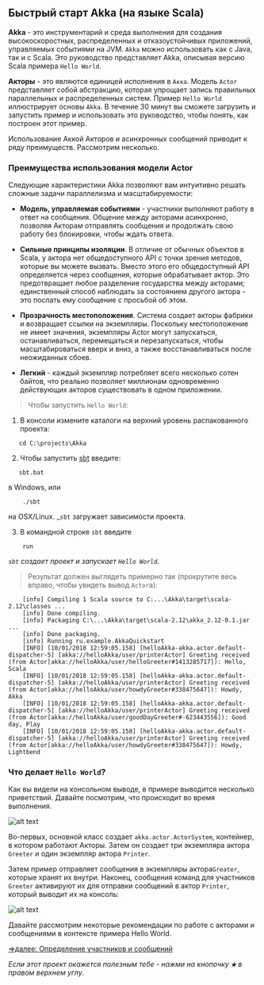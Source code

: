 ## Быстрый старт Akka (на языке Scala)

**Akka** - это инструментарий и среда выполнения для создания высокоскоростных, распределенных и отказоустойчивых приложений, 
управляемых событиями на JVM. `Akka` можно использовать как с Java, так и с Scala. Это руководство представляет Akka, 
описывая версию Scala примера `Hello World`. 

**Акторы** - это  являются единицей исполнения в `Акка`. Модель `Actor` представляет собой абстракцию, которая упрощает 
запись правильных параллельных и распределенных систем. Пример `Hello World` иллюстрирует основы `Akka`. В течение 30 минут 
вы сможете загрузить и запустить пример и использовать это руководство, чтобы понять, как построен этот пример. 


Использование Аккой Акторов и асинхронных сообщений приводит к ряду преимуществ. Рассмотрим несколько.

### Преимущества использования модели Actor

Следующие характеристики Akka позволяют вам интуитивно решать сложные задачи параллелизма и масштабируемости:

* **Модель, управляемая событиями** - участники выполняют работу в ответ на сообщения. Общение между акторами асинхронно, 
позволяя Акторам отправлять сообщения и продолжать свою работу без блокировки, чтобы ждать ответа.

* **Сильные принципы изоляции**. В отличие от обычных объектов в Scala, у актора нет общедоступного API с точки зрения 
методов, которые вы можете вызвать. Вместо этого его общедоступный API определяется через сообщения, которые обрабатывает 
актор. Это предотвращает любое разделение государства между акторами; единственный способ наблюдать за состоянием другого 
актора - это послать ему сообщение с просьбой об этом.

* **Прозрачность местоположения**. Система создает акторы фабрики и возвращает ссылки на экземпляры. Поскольку местоположение 
не имеет значения, экземпляры Actor могут запускаться, останавливаться, перемещаться и перезапускаться, чтобы масштабироваться 
вверх и вниз, а также восстанавливаться после неожиданных сбоев.

* **Легкий** - каждый экземпляр потребляет всего несколько сотен байтов, что реально позволяет миллионам одновременно 
действующих акторов существовать в одном приложении.

> Чтобы запустить `Hello World`:

1. В консоли измените каталоги на верхний уровень распакованного проекта: 
 
 ```sbtshell
    cd C:\projects\Akka
 ```

2. Чтобы запустить [sbt](https://www.scala-sbt.org/1.x/docs/index.html) введите:
```sbtshell
   sbt.bat
```

в Windows, или  
```sbtshell
    ./sbt
```
на OSX/Linux. _`sbt` загружает зависимости проекта. 

3. В командной строке `sbt` введите 
 ```sbtshell
     run
 ```
 _`sbt` создает проект и запускает `Hello World`._

>Результат должен выглядеть примерно так (прокрутите весь вправо, чтобы увидеть вывод `Actor`а):
```text
    [info] Compiling 1 Scala source to C:...\Akka\target\scala-2.12\classes ...
    [info] Done compiling.
    [info] Packaging C:\...\Akka\target\scala-2.12\akka_2.12-0.1.jar ...
    [info] Done packaging.
    [info] Running ru.example.AkkaQuickstart
    [INFO] [10/01/2018 12:59:05.158] [helloAkka-akka.actor.default-dispatcher-5] [akka://helloAkka/user/printerActor] Greeting received (from Actor[akka://helloAkka/user/helloGreeter#1413285717]): Hello, Scala
    [INFO] [10/01/2018 12:59:05.158] [helloAkka-akka.actor.default-dispatcher-5] [akka://helloAkka/user/printerActor] Greeting received (from Actor[akka://helloAkka/user/howdyGreeter#338475647]): Howdy, Akka
    [INFO] [10/01/2018 12:59:05.158] [helloAkka-akka.actor.default-dispatcher-5] [akka://helloAkka/user/printerActor] Greeting received (from Actor[akka://helloAkka/user/goodDayGreeter#-623443556]): Good day, Play
    [INFO] [10/01/2018 12:59:05.158] [helloAkka-akka.actor.default-dispatcher-5] [akka://helloAkka/user/printerActor] Greeting received (from Actor[akka://helloAkka/user/howdyGreeter#338475647]): Howdy, Lightbend
```

### Что делает `Hello World`?

Как вы видели на консольном выводе, в примере выводится несколько приветствий. Давайте посмотрим, что происходит во время выполнения.

![alt text](https://github.com/steklopod/akka/blob/akka_starter/src/main/resources/hello-akka-architecture.png "hello-akka-architecture")

Во-первых, основной класс создает `akka.actor.ActorSystem`, контейнер, в котором работают Акторы. Затем он создает три 
экземпляра актора `Greeter` и один экземпляр актора `Printer`.

Затем пример отправляет сообщения в экземпляры актора`Greater`, которые хранят их внутри. Наконец, сообщения команд для 
участников `Greeter` активируют их для отправки сообщений в актор `Printer`, который выводит их на консоль:

![alt text](https://github.com/steklopod/akka/blob/akka_starter/src/main/resources/hello-akka-messages.png "hello-akka-messages")

Давайте рассмотрим некоторые рекомендации по работе с акторами и сообщениями в контексте примера Hello World.

[=>далее: Определение участников и сообщений](https://github.com/steklopod/akka/blob/akka_starter/src/main/resources/readmes/defining-actors-and-messages.md)

_Если этот проект окажется полезным тебе - нажми на кнопочку **`★`** в правом верхнем углу._
